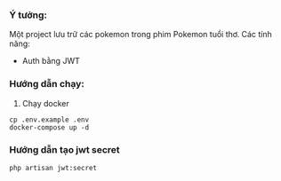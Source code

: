 ### Ý tưởng:
Một project lưu trữ các pokemon trong phim Pokemon tuổi thơ.
Các tính năng:
- Auth bằng JWT

### Hướng dẫn chạy:
1. Chạy docker
```
cp .env.example .env
docker-compose up -d
```

### Hướng dẫn tạo jwt secret
``` 
php artisan jwt:secret
```

